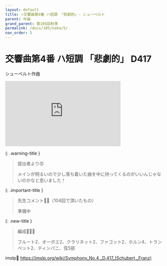```yaml
---
layout: default
title: ⭐️交響曲第4番 ハ短調 「悲劇的」- シューベルト
parent: 中曲
grand_parent: 第105回秋季
permalink: /docs/105/naka/5/
nav_order: 5
---
```


# 交響曲第4番 ハ短調 「悲劇的」 D417

シューベルト作曲

<iframe width="370" height="210" src="https://www.youtube.com/embed/duf_3WM2neU?si=bj67t7wS5VCu9zxN" title="YouTube video player" frameborder="0" allow="accelerometer; autoplay; clipboard-write; encrypted-media; gyroscope; picture-in-picture; web-share" referrerpolicy="strict-origin-when-cross-origin" allowfullscreen></iframe>

{: .warning-title }
> 提出者より😍
>
> メインが明るいので少し落ち着いた曲を中に持ってくるのがいいんじゃないのかなと思いました！

{: .important-title }
> 先生コメント🤵‍♂️（104回で頂いたもの）
>
> 準備中

{: .new-title }
> 編成🎻🎺🥁
>
> フルート2、オーボエ2、クラリネット2、ファゴット2、ホルン4、トランペット2、ティンパニ、弦5部

imslp🎼
<a href="https://imslp.org/wiki/Symphony_No.4,_D.417_(Schubert,_Franz)">https://imslp.org/wiki/Symphony_No.4,_D.417_(Schubert,_Franz)</a>